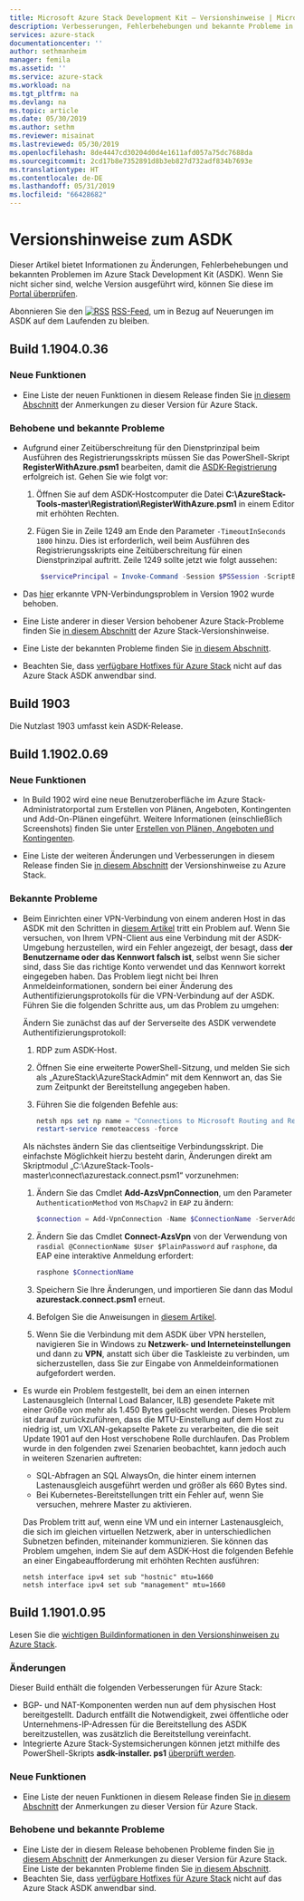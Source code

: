 ```yaml
---
title: Microsoft Azure Stack Development Kit – Versionshinweise | Microsoft-Dokumentation
description: Verbesserungen, Fehlerbehebungen und bekannte Probleme in Azure Stack Development Kit
services: azure-stack
documentationcenter: ''
author: sethmanheim
manager: femila
ms.assetid: ''
ms.service: azure-stack
ms.workload: na
ms.tgt_pltfrm: na
ms.devlang: na
ms.topic: article
ms.date: 05/30/2019
ms.author: sethm
ms.reviewer: misainat
ms.lastreviewed: 05/30/2019
ms.openlocfilehash: 8de4447cd30204d0d4e1611afd057a75dc7688da
ms.sourcegitcommit: 2cd17b8e7352891d8b3eb827d732adf834b7693e
ms.translationtype: HT
ms.contentlocale: de-DE
ms.lasthandoff: 05/31/2019
ms.locfileid: "66428682"
---
```

# <a name="asdk-release-notes"></a>Versionshinweise zum ASDK

Dieser Artikel bietet Informationen zu Änderungen, Fehlerbehebungen und bekannten Problemen im Azure Stack Development Kit (ASDK). Wenn Sie nicht sicher sind, welche Version ausgeführt wird, können Sie diese im [Portal überprüfen](../operator/azure-stack-updates.md#determine-the-current-version).

Abonnieren Sie den [![RSS](./media/asdk-release-notes/feed-icon-14x14.png)](https://docs.microsoft.com/api/search/rss?search=Azure+Stack+Development+Kit+release+notes&locale=en-us#) [RSS-Feed](https://docs.microsoft.com/api/search/rss?search=Azure+Stack+Development+Kit+release+notes&locale=en-us#), um in Bezug auf Neuerungen im ASDK auf dem Laufenden zu bleiben.

## <a name="build-11904036"></a>Build 1.1904.0.36

<!-- ### Changes -->

### <a name="new-features"></a>Neue Funktionen

- Eine Liste der neuen Funktionen in diesem Release finden Sie [in diesem Abschnitt](../operator/azure-stack-release-notes-1904.md#whats-in-this-update) der Anmerkungen zu dieser Version für Azure Stack.

### <a name="fixed-and-known-issues"></a>Behobene und bekannte Probleme

- Aufgrund einer Zeitüberschreitung für den Dienstprinzipal beim Ausführen des Registrierungsskripts müssen Sie das PowerShell-Skript **RegisterWithAzure.psm1** bearbeiten, damit die [ASDK-Registrierung](asdk-register.md) erfolgreich ist. Gehen Sie wie folgt vor:

  1. Öffnen Sie auf dem ASDK-Hostcomputer die Datei **C:\AzureStack-Tools-master\Registration\RegisterWithAzure.psm1** in einem Editor mit erhöhten Rechten.
  2. Fügen Sie in Zeile 1249 am Ende den Parameter `-TimeoutInSeconds 1800` hinzu. Dies ist erforderlich, weil beim Ausführen des Registrierungsskripts eine Zeitüberschreitung für einen Dienstprinzipal auftritt. Zeile 1249 sollte jetzt wie folgt aussehen:

     ```powershell
      $servicePrincipal = Invoke-Command -Session $PSSession -ScriptBlock { New-AzureBridgeServicePrincipal -RefreshToken $using:RefreshToken -AzureEnvironment $using:AzureEnvironmentName -TenantId $using:TenantId -TimeoutInSeconds 1800 }
      ```

- Das [hier](#known-issues) erkannte VPN-Verbindungsproblem in Version 1902 wurde behoben.

- Eine Liste anderer in dieser Version behobener Azure Stack-Probleme finden Sie [in diesem Abschnitt](../operator/azure-stack-release-notes-1904.md#fixes) der Azure Stack-Versionshinweise.
- Eine Liste der bekannten Probleme finden Sie [in diesem Abschnitt](../operator/azure-stack-release-notes-known-issues-1904.md).
- Beachten Sie, dass [verfügbare Hotfixes für Azure Stack](../operator/azure-stack-release-notes-1904.md#hotfixes) nicht auf das Azure Stack ASDK anwendbar sind.

## <a name="build-1903"></a>Build 1903

Die Nutzlast 1903 umfasst kein ASDK-Release.

## <a name="build-11902069"></a>Build 1.1902.0.69

### <a name="new-features"></a>Neue Funktionen

- In Build 1902 wird eine neue Benutzeroberfläche im Azure Stack-Administratorportal zum Erstellen von Plänen, Angeboten, Kontingenten und Add-On-Plänen eingeführt. Weitere Informationen (einschließlich Screenshots) finden Sie unter [Erstellen von Plänen, Angeboten und Kontingenten](../operator/azure-stack-create-plan.md).

- Eine Liste der weiteren Änderungen und Verbesserungen in diesem Release finden Sie [in diesem Abschnitt](../operator/azure-stack-update-1902.md#improvements) der Versionshinweise zu Azure Stack.

<!-- ### New features

- For a list of new features in this release, see [this section](../operator/azure-stack-update-1902.md#new-features) of the Azure Stack release notes.

### Fixed and known issues

- For a list of issues fixed in this release, see [this section](../operator/azure-stack-update-1902.md#fixed-issues) of the Azure Stack release notes. For a list of known issues, see [this section](../operator/azure-stack-update-1902.md#known-issues-post-installation).
- Note that [available Azure Stack hotfixes](../operator/azure-stack-update-1902.md#azure-stack-hotfixes) are not applicable to the Azure Stack ASDK. -->

### <a name="known-issues"></a>Bekannte Probleme

- Beim Einrichten einer VPN-Verbindung von einem anderen Host in das ASDK mit den Schritten in [diesem Artikel](asdk-connect.md) tritt ein Problem auf. Wenn Sie versuchen, von Ihrem VPN-Client aus eine Verbindung mit der ASDK-Umgebung herzustellen, wird ein Fehler angezeigt, der besagt, dass **der Benutzername oder das Kennwort falsch ist**, selbst wenn Sie sicher sind, dass Sie das richtige Konto verwendet und das Kennwort korrekt eingegeben haben. Das Problem liegt nicht bei Ihren Anmeldeinformationen, sondern bei einer Änderung des Authentifizierungsprotokolls für die VPN-Verbindung auf der ASDK. Führen Sie die folgenden Schritte aus, um das Problem zu umgehen:

   Ändern Sie zunächst das auf der Serverseite des ASDK verwendete Authentifizierungsprotokoll:

   1. RDP zum ASDK-Host.
   2. Öffnen Sie eine erweiterte PowerShell-Sitzung, und melden Sie sich als „AzureStack\AzureStackAdmin“ mit dem Kennwort an, das Sie zum Zeitpunkt der Bereitstellung angegeben haben.
   3. Führen Sie die folgenden Befehle aus:

      ```powershell
      netsh nps set np name = "Connections to Microsoft Routing and Remote Access server" profileid = "0x100a" profiledata = "1A000000000000000000000000000000" profileid = "0x1009" profiledata = "0x5"
      restart-service remoteaccess -force
      ```

   Als nächstes ändern Sie das clientseitige Verbindungsskript. Die einfachste Möglichkeit hierzu besteht darin, Änderungen direkt am Skriptmodul „C:\AzureStack-Tools-master\connect\azurestack.connect.psm1“ vorzunehmen:

   1. Ändern Sie das Cmdlet **Add-AzsVpnConnection**, um den Parameter `AuthenticationMethod` von `MsChapv2` in `EAP` zu ändern:

      ```powershell
      $connection = Add-VpnConnection -Name $ConnectionName -ServerAddress $ServerAddress -TunnelType L2tp -EncryptionLevel Required -AuthenticationMethod Eap -L2tpPsk $PlainPassword -Force -RememberCredential -PassThru -SplitTunneling
      ```

   2. Ändern Sie das Cmdlet **Connect-AzsVpn** von der Verwendung von `rasdial @ConnectionName $User $PlainPassword` auf `rasphone`, da EAP eine interaktive Anmeldung erfordert:

      ```powershell
      rasphone $ConnectionName
      ```

   3. Speichern Sie Ihre Änderungen, und importieren Sie dann das Modul **azurestack.connect.psm1** erneut.
   4. Befolgen Sie die Anweisungen in [diesem Artikel](asdk-connect.md#set-up-vpn-connectivity).
   5. Wenn Sie die Verbindung mit dem ASDK über VPN herstellen, navigieren Sie in Windows zu **Netzwerk- und Interneteinstellungen** und dann zu **VPN**, anstatt sich über die Taskleiste zu verbinden, um sicherzustellen, dass Sie zur Eingabe von Anmeldeinformationen aufgefordert werden.

- Es wurde ein Problem festgestellt, bei dem an einen internen Lastenausgleich (Internal Load Balancer, ILB) gesendete Pakete mit einer Größe von mehr als 1.450 Bytes gelöscht werden. Dieses Problem ist darauf zurückzuführen, dass die MTU-Einstellung auf dem Host zu niedrig ist, um VXLAN-gekapselte Pakete zu verarbeiten, die die seit Update 1901 auf den Host verschobene Rolle durchlaufen. Das Problem wurde in den folgenden zwei Szenarien beobachtet, kann jedoch auch in weiteren Szenarien auftreten:

  - SQL-Abfragen an SQL AlwaysOn, die hinter einem internen Lastenausgleich ausgeführt werden und größer als 660 Bytes sind.
  - Bei Kubernetes-Bereitstellungen tritt ein Fehler auf, wenn Sie versuchen, mehrere Master zu aktivieren.  

  Das Problem tritt auf, wenn eine VM und ein interner Lastenausgleich, die sich im gleichen virtuellen Netzwerk, aber in unterschiedlichen Subnetzen befinden, miteinander kommunizieren. Sie können das Problem umgehen, indem Sie auf dem ASDK-Host die folgenden Befehle an einer Eingabeaufforderung mit erhöhten Rechten ausführen:

  ```shell
  netsh interface ipv4 set sub "hostnic" mtu=1660
  netsh interface ipv4 set sub "management" mtu=1660
  ```

## <a name="build-11901095"></a>Build 1.1901.0.95

Lesen Sie die [wichtigen Buildinformationen in den Versionshinweisen zu Azure Stack](../operator/azure-stack-update-1901.md#build-reference).

### <a name="changes"></a>Änderungen

Dieser Build enthält die folgenden Verbesserungen für Azure Stack:

- BGP- und NAT-Komponenten werden nun auf dem physischen Host bereitgestellt. Dadurch entfällt die Notwendigkeit, zwei öffentliche oder Unternehmens-IP-Adressen für die Bereitstellung des ASDK bereitzustellen, was zusätzlich die Bereitstellung vereinfacht.
- Integrierte Azure Stack-Systemsicherungen können jetzt mithilfe des PowerShell-Skripts **asdk-installer. ps1** [überprüft werden](asdk-validate-backup.md).

### <a name="new-features"></a>Neue Funktionen

- Eine Liste der neuen Funktionen in diesem Release finden Sie [in diesem Abschnitt](../operator/azure-stack-update-1901.md#new-features) der Anmerkungen zu dieser Version für Azure Stack.

### <a name="fixed-and-known-issues"></a>Behobene und bekannte Probleme

- Eine Liste der in diesem Release behobenen Probleme finden Sie [in diesem Abschnitt](../operator/azure-stack-update-1901.md#fixed-issues) der Anmerkungen zu dieser Version für Azure Stack. Eine Liste der bekannten Probleme finden Sie [in diesem Abschnitt](../operator/azure-stack-update-1901.md#known-issues-post-installation).
- Beachten Sie, dass [verfügbare Hotfixes für Azure Stack](../operator/azure-stack-update-1901.md#azure-stack-hotfixes) nicht auf das Azure Stack ASDK anwendbar sind.
